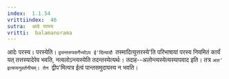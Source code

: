 ```yaml
---
index:  1.1.54
vrittiindex:  46
sutra:  आदेः परस्य
vritti:  balamanorama 
---
```


आदेः परस्य। परस्येति। `द्व्यन्तरुपसर्गेभ्योऽप ई'दित्यादौ `तस्मादित्युत्तरस्ये'ति परिभाषायां परस्य नियमितं कार्यं यत् तत्तस्यादेरेव भवति, नत्वलोऽन्त्यस्येति तदन्तस्येत्यर्थः। तदाह--अलोन्त्यस्येत्यस्यापवाद इति। तत्र `अल' इत्यप्यनुवर्तनीयम्। तेन `द्वीप'मित्यत्र ईत्वं पान्तसमुदायस्य न भवति।

